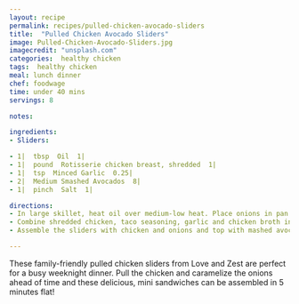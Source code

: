 ```yaml
---
layout: recipe
permalink: recipes/pulled-chicken-avocado-sliders
title:  "Pulled Chicken Avocado Sliders"
image: Pulled-Chicken-Avocado-Sliders.jpg
imagecredit: "unsplash.com"
categories:  healthy chicken
tags:  healthy chicken
meal: lunch dinner
chef: foodwage
time: under 40 mins
servings: 8

notes:

ingredients:
- Sliders:

- 1|  tbsp  Oil  1|
- 1|  pound  Rotisserie chicken breast, shredded  1|
- 1|  tsp  Minced Garlic  0.25|
- 2|  Medium Smashed Avocados  8|
- 1|  pinch  Salt  1|

directions:
- In large skillet, heat oil over medium-low heat. Place onions in pan and sauté slowly until caramelized, stirring several times over 30-35 minutes. Season onions lightly with salt and pepper.
- Combine shredded chicken, taco seasoning, garlic and chicken broth in a bowl and mix until incorporated.
- Assemble the sliders with chicken and onions and top with mashed avocado.

---
```


These family-friendly pulled chicken sliders from Love and Zest are perfect for a busy weeknight dinner. Pull the chicken and caramelize the onions ahead of time and these delicious, mini sandwiches can be assembled in 5 minutes flat!